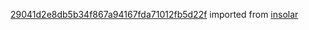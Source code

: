 [29041d2e8db5b34f867a94167fda71012fb5d22f](https://github.com/insolar/insolar/commit/29041d2e8db5b34f867a94167fda71012fb5d22f) imported from [insolar](https://github.com/insolar/insolar)
